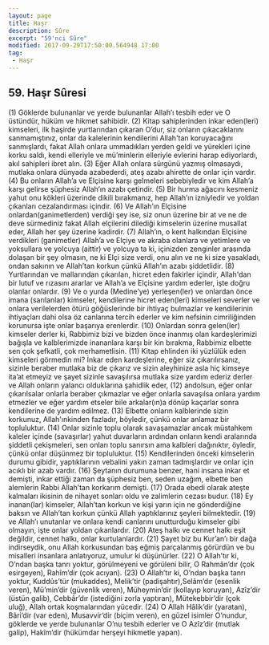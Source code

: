 ```yaml
---
layout: page
title: Haşr
description: Sûre
excerpt: "59'nci Sûre"
modified: 2017-09-29T17:50:00.564948 17:00
tag: 
 - Haşr
---
```


## 59. Haşr Sûresi

(1) Göklerde bulunanlar ve yerde bulunanlar Allah’ı tesbih eder ve O üstündür, hüküm ve hikmet sahibidir.
(2) Kitap sahiplerinden inkar eden(leri) kimseleri, ilk haşirde yurtlarından çıkaran O’dur, siz onların çıkacaklarını sanmamıştınız, onlar da kalelerinin kendilerini Allah'tan koruyacağını sanmışlardı, fakat Allah onlara ummadıkları yerden geldi ve yürekleri içine korku saldı, kendi elleriyle ve mü’minlerin elleriyle evlerini harap ediyorlardı, akıl sahipleri ibret alın.
(3) Eğer Allah onlara sürgünü yazmış olmasaydı, mutlaka onlara dünyada azabederdi, ateş azabı ahirette de onlar için vardır. 
(4) Bu onların Allah’a ve Elçisine karşı gelmeleri sebebiyledir ve kim Allah’a karşı gelirse şüphesiz Allah’ın azabı çetindir.
(5) Bir hurma ağacını kesmeniz yahut onu kökleri üzerinde dikili bırakmanız, hep Allah’ın izniyledir ve yoldan çıkanları cezalandırması içindir.
(6) Ve Allah’ın Elçisine onlardan(ganimetlerden) verdiği şey ise, siz onun üzerine bir at ve ne de deve sürmediniz fakat Allah elçilerini dilediği kimselerin üzerine musallat eder, Allah her şey üzerine kadirdir.
(7) Allah’ın, o kent halkından Elçisine verdikleri (ganimetler) Allah’a ve Elçiye ve akraba olanlara ve yetimlere ve yoksullara ve yolcuya (aittir) ve yolcuya ta ki, içinizden zenginler arasında dolaşan bir şey olmasın, ne ki Elçi size verdi, onu alın ve ne ki size yasakladı, ondan sakının ve Allah’tan korkun çünkü Allah’ın azabı şiddetlidir.
(8) Yurtlarından ve mallarından çıkarılan, hicret eden fakirler içindir, Allah'dan bir lutuf ve rızasını ararlar ve Allah’a ve Elçisine yardım ederler, işte doğru olanlar onlardır.
(9) Ve o yurda (Medine’ye) yerleşen(ler) ve onlardan önce imana (sarılanlar) kimseler, kendilerine hicret eden(leri) kimseleri severler ve onlara verilelerden ötürü göğüslerinde bir ihtiyaç bulmazlar ve kendilerinin ihtiyaçları dahi olsa öz canlarına tercih ederler ve kim nefsinin cimriliğinden korunursa işte onlar başarıya erenlerdir.
(10) Onlardan sonra gelen(ler) kimseler derler ki, Rabbimiz bizi ve bizden önce inanmış olan kardeşlerimizi bağışla ve kalblerimizde inananlara karşı bir kin bırakma, Rabbimiz elbette sen çok şefkatli, çok merhametlisin.
(11) Kitap ehlinden iki yüzlülük eden kimseleri görmedin mi? İnkar eden kardeşlerine, eğer siz çıkarılırsanız, sizinle beraber mutlaka biz de çıkarız ve sizin aleyhinize asla hiç kimseye ita’at etmeyiz ve şayet sizinle savaşılırsa mutlaka size yardım ederiz derler ve Allah onların yalancı olduklarına şahidlik eder,
(12) andolsun, eğer onlar çıkarılsalar onlarla beraber çıkmazlar ve eğer onlarla savaşılsa onlara yardım etmezler ve eğer yardım etseler bile arkalar(ın)a dönüp kaçarlar sonra kendilerine de yardım edilmez.
(13) Elbette onların kalblerinde sizin korkunuz, Allah'ınkinden fazladır, böyledir, çünkü onlar anlamaz bir topluluktur.
(14) Onlar sizinle toplu olarak savaşamazlar ancak müstahkem kaleler içinde (savaşırlar) yahut duvarların ardından onların kendi aralarında şiddetli çekişmeleri, sen onları toplu sanırsın ama kalbleri dağınıktır, öyledir, çünkü onlar düşünmez bir topluluktur.
(15) Kendilerinden önceki kimselerin durumu gibidir, yaptıklarının vebalini yakın zaman tadmışlardır ve onlar için acıklı bir azab vardır.
(16) Şeytanın durumuna benzer, hani insana inkar et demişti, inkar ettiği zaman da şüphesiz ben, seden uzağım, elbette ben alemlerin Rabbi Allah’tan korkarım demişti.
(17) Orada ebedi olarak ateşte kalmaları ikisinin de nihayet sonları oldu ve zalimlerin cezası budur. 
(18) Ey inanan(lar) kimseler, Allah’tan korkun ve kişi yarın için ne gönderdiğine baksın ve Allah’tan korkun çünkü Allah yaptıklarınız şeyleri bilmektedir.
(19) ve Allah’ı unutanlar ve onlara kendi canlarını unutturduğu kimseler gibi olmayın, işte onlar yoldan çıkanlardır.
(20) Ateş halkı ve cennet halkı eşit değildir, cennet halkı, onlar	kurtulanlardır.
(21) Şayet biz bu Kur’an’ı bir dağa indirseydik, onu Allah korkusundan baş eğmiş parçalanmış görürdün ve bu misalleri insanlara anlatıyoruz, umulur ki düşünürler.
(22) O Allah’tır ki, O’ndan başka tanrı yoktur, görülmeyeni ve görüleni bilir, O Rahmân’dır (çok esirgeyen), Rahîm’dir (çok acıyan).
(23) O Allah’tır ki, O’ndan başka tanrı yoktur, Kuddûs’tür (mukaddes), Melik’tir (padişahtır),Selâm’dır (esenlik veren), Mü’min’dir (güvenlik veren), Müheymin’dir (kollayıp koruyan), Azîz’dir (üstün galib), Cebbâr’dır (istediğini zorla yaptıran), Mütekebbir’dir (çok uluğ), Allah ortak koşmalarından yücedir.
(24) O Allah Hâlik’dir (yaratan), Bâri’dir (var eden), Musavvir’dir (biçim veren), en güzel isimler O’nundur, göklerde ve yerde bulunanlar O’nu tesbih ederler ve O Azîz’dir (mutlak galip), Hakîm’dir (hükümdar herşeyi hikmetle yapan).
